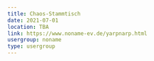 ```yaml
---
title: Chaos-Stammtisch
date: 2021-07-01
location: TBA
link: https://www.noname-ev.de/yarpnarp.html
usergroup: noname
type: usergroup
---
```

